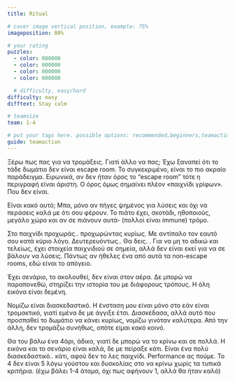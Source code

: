 ```yaml
---
title: Ritual

# cover image vertical position, example: 75%
imageposition: 80%

# your rating
puzzles:
  - color: 000000
  - color: 000000
  - color: 000000
  - color: 000000

  # difficulty, easy/hard
difficulty: easy
difftext: Stay calm

# teamsize
team: 1-4

# put your tags here. possible options: recommended,beginners,teamaction,duet
guide: teamaction
---
```


Ξέρω πως πας για να τρομάξεις. Γιατί άλλο να πας;
Έχω ξαναπεί ότι το τάδε δωμάτιο δεν είναι escape room. Το συγκεκριμένο, είναι το πιο ακραίο παράδειγμα. Ειρωνικά, αν δεν ήταν όρος το “escape room” τότε η περιγραφή είναι άριστη. Ο όρος όμως σημαίνει πλέον «παιχνίδι γρίφων».
Που δεν είναι.

Είναι κακό αυτό; Μπα, μόνο αν πήγες ψημένος για λύσεις και όχι να περάσεις καλά με ότι σου φέρουν. Το πιάτο έχει, σκοτάδι, ηθοποιούς, μεγάλο χώρο και αν σε πιάνουν αυτά- (πολλοί είναι immune) τρόμο.

Στο παιχνίδι προχωράς.. προχωρώντας κυρίως. Με αντίπαλο τον εαυτό σου κατά κύριο λόγο. Δευτερευόντως.. Θα δεις. . Για να μη το αδικώ και τελείως, έχει στοιχεία παιχνιδιού σε σημεία, αλλά δεν είναι εκεί για να σε βάλουν να λύσεις.
Πάντως αν ήθελες ένα από αυτά τα non-escape rooms, εδώ είναι το απόγειο.

Έχει σενάριο, το ακολουθεί, δεν είναι στον αέρα. Δε μπορώ να παραπονεθώ, στηρίζει την ιστορία του με διάφορους τρόπους. Η όλη εικόνα είναι δεμένη.

Νομίζω είναι διασκεδαστικό. Η ένσταση μου είναι μόνο στο εάν είναι τρομακτικό, γιατί εμένα δε με άγγιξε έτσι. Διασκέδασα, αλλά αυτό που προσπαθεί το δωμάτιο να κάνει κυρίως, νομίζω γινόταν καλύτερα. Από την άλλη, δεν τρομάζω
συνήθως, οπότε είμαι κακό κοινό.

Θα του βάλω ένα 4άρι, άδικο, γιατί δε μπορώ να το κρίνω και σε πολλά. Η εικόνα και το σενάριο είναι καλά, δε με πείραξε κάτι. Είναι ένα πολύ διασκεδαστικό.. κάτι, αφού δεν το λες παιχνίδι. Performance ας πούμε.
Το 4 δεν είναι 5 λόγω γούστου και δυσκολίας στο να κρίνω χωρίς τα τυπικά κριτήρια. (έχω βάλει 1-4 άτομα, όχι πως αφήνουν 1, αλλά θα ήταν καλό)
